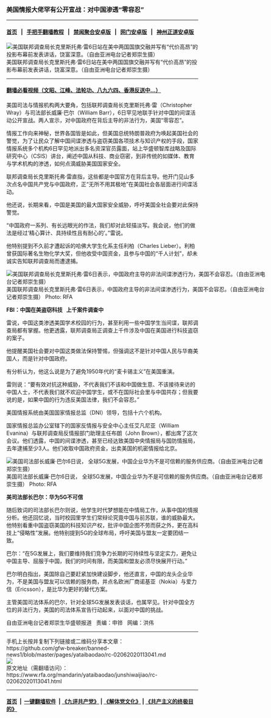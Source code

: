 ### 美国情报大佬罕有公开宣战：对中国渗透“零容忍”
------------------------

#### [首页](https://github.com/gfw-breaker/banned-news1/blob/master/README.md) &nbsp;&nbsp;|&nbsp;&nbsp; [手把手翻墙教程](https://github.com/gfw-breaker/guides/wiki) &nbsp;&nbsp;|&nbsp;&nbsp; [禁闻聚合安卓版](https://github.com/gfw-breaker/bn-android) &nbsp;&nbsp;|&nbsp;&nbsp; [网门安卓版](https://github.com/oGate2/oGate) &nbsp;&nbsp;|&nbsp;&nbsp; [神州正道安卓版](https://github.com/SzzdOgate/update) 



<div id="headerimg">
 <img alt="美国联邦调查局长克里斯托弗·雷6日站在美中两国国旗交融并写有“代价高昂”的投影布幕前发表讲话，饶富深意。（自由亚洲电台记者郑崇生摄）" src="https://www.rfa.org/mandarin/yataibaodao/junshiwaijiao/rc-02062020113041.html/0206.jpg/@@images/d5be0d53-045d-4028-a980-fe6a110c9b1a.jpeg" title="美国联邦调查局长克里斯托弗·雷6日站在美中两国国旗交融并写有“代价高昂”的投影布幕前发表讲话，饶富深意。（自由亚洲电台记者郑崇生摄）"/>
 <div id="headerimgcontents">
  <div id="headerimgcaption">
   <span>
    美国联邦调查局长克里斯托弗·雷6日站在美中两国国旗交融并写有“代价高昂”的投影布幕前发表讲话，饶富深意。（自由亚洲电台记者郑崇生摄）
   </span>
   <!-- zoomattribute -->
  </div>
  <!-- headerimgcaption -->
 </div>
 <!-- headerimagecontents -->
</div>

<hr/>


#### [翻墙必看视频（文昭、江峰、法轮功、八九六四、香港反送中...）](http://167.172.214.107/home.html)

<div id="storytext">
 <div>
  <div class="slot_header">
  </div>
 </div>
 <p>
  美国司法与情报机构两大要角，包括联邦调查局长克里斯托弗·雷（Christopher Wray）与司法部长威廉·巴尔（William Barr），6日罕见地联手针对中国的间谍活动公开宣战。两人宣示，对中国政府在背后主导的非法行为，美国“零容忍”。
 </p>
 <p>
  情报工作向来神秘，世界各国皆是如此，但美国总统特朗普政府为唤起美国社会的警觉，为了让民众了解中国间谍渗透与盗窃美国各项技术与知识产权的手段，国家情报系统多个机构6日罕见地派出多名资深官员露面，站上华盛顿智库战略及国际研究中心（CSIS）讲台，阐述中国从科技、商业窃密，到非传统的如媒体、教育与学术机构的渗透，如何点滴威胁美国国家安全。
 </p>
 <p>
 </p>
 <p>
 </p>
 <p>
  联邦调查局长克里斯托弗·雷直指，这些都是中国官方在背后主导。他开门见山多次点名中国共产党与中国政府，正“无所不用其极地”在美国社会各层面进行间谍活动。
 </p>
 <p>
  他还说，长期来看，中国是美国的最大国家安全威胁，呼吁美国全社会要对此保持警觉。
 </p>
 <p>
  “中国政府一系列、有长远眼光的作法，我们却对此轻描淡写。我会说，他们的做法是经过‘精心算计、具持续性且有耐心的’。”雷说。
 </p>
 <p>
  他特别提到不久前才遭起诉的哈佛大学生化系主任利柏（Charles Lieber）。利柏曾获国际著名生物化学大奖，但他收受中国资金，且参与中国的“千人计划”，却未诚实告知联邦调查局而遭逮捕。
 </p>
 <p>
  <div class="image-inline captioned" style="width:680px;">
   <div style="width:680px;">
    <img alt="美国联邦调查局长克里斯托弗·雷6日表示，中国政府主导的非法间谍渗透行为，美国不会容忍。（自由亚洲电台记者郑崇生摄）" src="https://www.rfa.org/mandarin/yataibaodao/junshiwaijiao/rc-02062020113041.html/P1860474.JPG" title="美国联邦调查局长克里斯托弗·雷6日表示，中国政府主导的非法间谍渗透行为，美国不会容忍。（自由亚洲电台记者郑崇生摄）"/>
   </div>
   <div class="image-caption">
    <span style="width:680px;">
     美国联邦调查局长克里斯托弗·雷6日表示，中国政府主导的非法间谍渗透行为，美国不会容忍。（自由亚洲电台记者郑崇生摄）
    </span>
    <span class="copyright">
     Photo: RFA
    </span>
   </div>
  </div>
 </p>
 <p>
  <b>
   FBI：中国在美盗窃科技   上千案件调查中
  </b>
 </p>
 <p>
  雷说，中国这类渗透美国学术校园的行为，甚至利用一些中国学生当间谍，联邦调查局都有掌握。他更透露，联邦调查局正调查上千件涉及中国在美国进行科技盗窃的案子。
 </p>
 <p>
  他提醒美国社会要对中国这类做法保持警惕，但强调这不是针对中国人民与华裔美国人，而是针对中国政府。
 </p>
 <p>
  有分析认为，他这么说是为了避免1950年代的“麦卡锡主义”在美国重演。
 </p>
 <p>
  雷则说：“要有效对抗这种威胁，不代表我们不该和中国做生意、不该接待来访的中国人士，不代表我们就不欢迎中国学生，或不在国际社会里与中国共存；但我要说的是，如果中国的行为违反美国法律，我们不会容忍。”
 </p>
 <p>
  美国情报系统由美国国家情报总监（DNI）领导，包括十六个机构。
 </p>
 <p>
  国家情报总监办公室辖下的国家反情报与安全中心主任艾凡尼亚（William Evanina）与联邦调查局反情报部门助理主任布朗（John Brown），都出席了这次会议。他们透露，中国的间谍渗透，甚至已经达致美国中央情报局与国防情报局，去年逮捕至少3人。他们收取中国政府资金，出卖美国的机密情报给北京。
 </p>
 <p>
  <div class="image-inline captioned" style="width:680px;">
   <div style="width:680px;">
    <img alt="美国司法部长威廉·巴尔6日说， 全球5G发展，中国企业华为不是可信赖的服务供应商。（自由亚洲电台记者郑崇生摄）" src="https://www.rfa.org/mandarin/yataibaodao/junshiwaijiao/rc-02062020113041.html/P1860578.JPG" title="美国司法部长威廉·巴尔6日说， 全球5G发展，中国企业华为不是可信赖的服务供应商。（自由亚洲电台记者郑崇生摄）"/>
   </div>
   <div class="image-caption">
    <span style="width:680px;">
     美国司法部长威廉·巴尔6日说， 全球5G发展，中国企业华为不是可信赖的服务供应商。（自由亚洲电台记者郑崇生摄）
    </span>
    <span class="copyright">
     Photo: RFA
    </span>
   </div>
  </div>
 </p>
 <p>
  <b>
   美司法部长巴尔：华为5G不可信
  </b>
 </p>
 <p>
  随后致词的司法部长巴尔则说，他学生时代梦想能在中情局工作，从事中国的情报分析。他还回忆说，当时校园里学生们常辩论究竟中国与前苏联，谁的威胁最大。他特别看重中国盗窃美国的科技知识产权，批评中国企图不劳而获之外，更在高科技上“侵略性”发展。他特别提到5G的全球布局，呼吁美国与盟友一定要团结一致。
 </p>
 <p>
  巴尔：“在5G发展上，我们要维持我们竞争力长期的可持续性与坚定实力，避免让中国主导、屈服于中国，我们的时间有限，而美国和盟友必须尽快展开行动。”
 </p>
 <p>
  巴尔明白指出，美国除自己要赶紧加快建设脚步，他还直言，中国的龙头企业华为，不是美国与盟友可以信赖的服务商，并点名欧洲厂商诺基亚（Nokia）与爱力信（Ericsson），是比华为更好的替代方案。
 </p>
 <p>
  主管美国司法体系的巴尔，针对全球5G发展发表谈话，也属罕见。针对中国全方位的非法行为，美国的司法体系宣告行动起来，以面对中国的挑战。
 </p>
 <p>
 </p>
 <p>
  自由亚洲电台记者郑崇生华盛顿报道   责编：申铧   网编：洪伟
 </p>
</div>

<hr/>
手机上长按并复制下列链接或二维码分享本文章：<br/>
https://github.com/gfw-breaker/banned-news1/blob/master/pages/yataibaodao/rc-02062020113041.md <br/>
<a href='https://github.com/gfw-breaker/banned-news1/blob/master/pages/yataibaodao/rc-02062020113041.md'><img src='https://github.com/gfw-breaker/banned-news1/blob/master/pages/yataibaodao/rc-02062020113041.md.png'/></a> <br/>
原文地址（需翻墙访问）：https://www.rfa.org/mandarin/yataibaodao/junshiwaijiao/rc-02062020113041.html


------------------------
#### [首页](https://github.com/gfw-breaker/banned-news1/blob/master/README.md) &nbsp;|&nbsp; [一键翻墙软件](https://github.com/gfw-breaker/nogfw/blob/master/README.md) &nbsp;| [《九评共产党》](https://github.com/gfw-breaker/9ping.md/blob/master/README.md#九评之一评共产党是什么) | [《解体党文化》](https://github.com/gfw-breaker/jtdwh.md/blob/master/README.md) | [《共产主义的终极目的》](https://github.com/gfw-breaker/gczydzjmd.md/blob/master/README.md)


<img src='http://gfw-breaker.win/banned-news/pages/yataibaodao/rc-02062020113041.md' width='0px' height='0px'/>